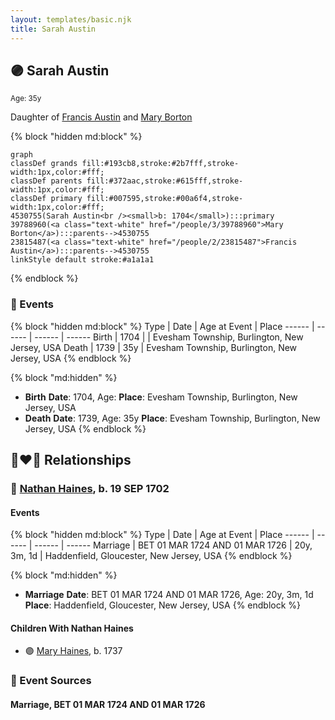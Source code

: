 ```yaml
---
layout: templates/basic.njk
title: Sarah Austin
---
```

## 🟣 Sarah Austin
<small>Age: 35y</small>

Daughter of [Francis Austin](/people/2/23815487) and [Mary Borton](/people/3/39788960)

{% block "hidden md:block" %}
```mermaid
graph
classDef grands fill:#193cb8,stroke:#2b7fff,stroke-width:1px,color:#fff;
classDef parents fill:#372aac,stroke:#615fff,stroke-width:1px,color:#fff;
classDef primary fill:#007595,stroke:#00a6f4,stroke-width:1px,color:#fff;
4530755(Sarah Austin<br /><small>b: 1704</small>):::primary
39788960(<a class="text-white" href="/people/3/39788960">Mary Borton</a>):::parents-->4530755
23815487(<a class="text-white" href="/people/2/23815487">Francis Austin</a>):::parents-->4530755
linkStyle default stroke:#a1a1a1
```
{% endblock %}

### 📆 Events

{% block "hidden md:block" %}
Type | Date | Age at Event | Place
------ | ------ | ------ | ------
Birth | 1704 |  | Evesham Township, Burlington, New Jersey, USA
Death | 1739 | 35y | Evesham Township, Burlington, New Jersey, USA
{% endblock %}

{% block "md:hidden" %}
- **Birth**
**Date**: 1704, Age:
**Place**: Evesham Township, Burlington, New Jersey, USA
- **Death**
**Date**: 1739, Age: 35y
**Place**: Evesham Township, Burlington, New Jersey, USA
{% endblock %}

## 👩‍❤️‍👨 Relationships

### 🔵 [Nathan Haines](/people/7/74064515), b. 19 SEP 1702

#### Events

{% block "hidden md:block" %}
Type | Date | Age at Event | Place
------ | ------ | ------ | ------
Marriage | BET 01 MAR 1724 AND 01 MAR 1726 | 20y, 3m, 1d | Haddenfield, Gloucester, New Jersey, USA
{% endblock %}

{% block "md:hidden" %}
- **Marriage**
**Date**: BET 01 MAR 1724 AND 01 MAR 1726, Age: 20y, 3m, 1d
**Place**: Haddenfield, Gloucester, New Jersey, USA
{% endblock %}

#### Children With Nathan Haines
* 🟣 [Mary Haines](/people/5/53194016), b. 1737
### 📰 Event Sources

#### <a id="event-family-0-event-0"></a> Marriage, BET 01 MAR 1724 AND 01 MAR 1726
